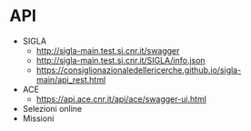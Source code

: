 <!--s-->
# API

* SIGLA <!-- .element: class="fragment" data-fragment-index="0" -->
    - http://sigla-main.test.si.cnr.it/swagger
    - http://sigla-main.test.si.cnr.it/SIGLA/info.json
    - https://consiglionazionaledellericerche.github.io/sigla-main/api_rest.html
* ACE <!-- .element: class="fragment" data-fragment-index="1" -->
    - https://api.ace.cnr.it/api/ace/swagger-ui.html
* Selezioni online <!-- .element: class="fragment" data-fragment-index="2" -->
* Missioni <!-- .element: class="fragment" data-fragment-index="3" -->
